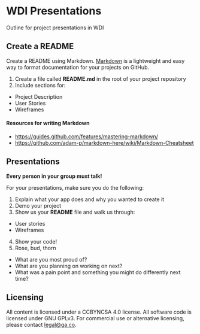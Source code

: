# WDI Presentations

Outline for project presentations in WDI

## Create a README

Create a README using Markdown. [Markdown](https://guides.github.com/features/mastering-markdown/) is a lightweight and easy way to format documentation for your projects on GitHub.  

1. Create a file called **README.md** in the root of your project repository
2. Include sections for: 
 - Project Description
 - User Stories
 - Wireframes

#### Resources for writing Markdown

* https://guides.github.com/features/mastering-markdown/
* https://github.com/adam-p/markdown-here/wiki/Markdown-Cheatsheet

## Presentations

**Every person in your group must talk!**

For your presentations, make sure you do the following: 

1. Explain what your app does and why you wanted to create it
2. Demo your project
3. Show us your **README** file and walk us through: 
 - User stories
 - Wireframes
4. Show your code! 
5. Rose, bud, thorn
 - What are you most proud of? 
 - What are you planning on working on next? 
 - What was a pain point and something you might do differently next time?

## Licensing
All content is licensed under a CC­BY­NC­SA 4.0 license.
All software code is licensed under GNU GPLv3. For commercial use or alternative licensing, please contact legal@ga.co.

